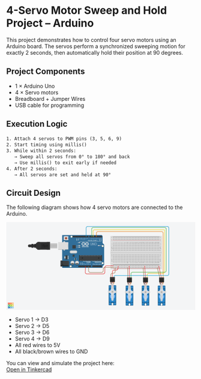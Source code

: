 # 4-Servo Motor Sweep and Hold Project – Arduino

This project demonstrates how to control four servo motors using an Arduino board. The servos perform a synchronized sweeping motion for exactly 2 seconds, then automatically hold their position at 90 degrees.

## Project Components

- 1 × Arduino Uno
- 4 × Servo motors 
- Breadboard + Jumper Wires
- USB cable for programming


## Execution Logic
```
1. Attach 4 servos to PWM pins (3, 5, 6, 9)
2. Start timing using millis()
3. While within 2 seconds:
   → Sweep all servos from 0° to 180° and back
   → Use millis() to exit early if needed
4. After 2 seconds:
   → All servos are set and held at 90°
```
##  Circuit Design

The following diagram shows how 4 servo motors are connected to the Arduino.

![Circuit Diagram](https://github.com/Joury-Saleh/Arduino-Servo-Motors/blob/main/Sync%20Servo%20Motors.png)

- Servo 1 → D3
- Servo 2 → D5
- Servo 3 → D6
- Servo 4 → D9
- All red wires to 5V
- All black/brown wires to GND

You can view and simulate the project here:  
[Open in Tinkercad](https://www.tinkercad.com/things/7f0ep6GCocc-sync-servo-motors?sharecode=wWZR7hOuchhKzRQj9VUy6ujsYl_sSPcQoPwDH1XkEVA)

